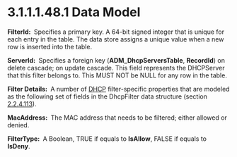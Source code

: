 <html dir="LTR" xmlns:mshelp="http://msdn.microsoft.com/mshelp" xmlns:ddue="http://ddue.schemas.microsoft.com/authoring/2003/5" xmlns:xlink="http://www.w3.org/1999/xlink" xmlns:tool="http://www.microsoft.com/tooltip">
 <body>
 <div id="header">
 <h1 class="heading">3.1.1.1.48.1 Data Model</h1>
 </div>
 <div id="mainSection">
 <div id="mainBody">
 <div id="allHistory" class="saveHistory"></div>
 <div id="sectionSection0" class="section" name="collapseableSection">
 

<p><b>FilterId: </b> Specifies a primary key. A 64-bit
signed integer that is unique for each entry in the table. The data store
assigns a unique value when a new row is inserted into the table.</p>

<p><b>ServerId: </b> Specifies a foreign key (<b>ADM_DhcpServersTable</b>,
<b>RecordId</b>) on delete cascade; on update cascade. This field represents
the DHCPServer that this filter belongs to. This MUST NOT be NULL for any row
in the table.</p>

<p><b>Filter Details: </b> A number of <a href="21b4a631-8f28-420f-822f-c5f879d5046e.md#gt_06dde11c-7929-4f48-a1c7-f48fb71e8341">DHCP</a> filter-specific
properties that are modeled as the following set of fields in the DhcpFilter
data structure (section <a href="134df5c5-9b06-43f9-b1e3-33377d240935.md">2.2.4.113</a>).</p>

<p><b>MacAddress: </b> The MAC address that needs to be
filtered; either allowed or denied.</p>

<p><b>FilterType: </b> A Boolean, TRUE if equals to <b>IsAllow</b>,
FALSE if equals to <b>IsDeny</b>.</p>


 </div>
 </div>
 </div>
 </body>
</html>